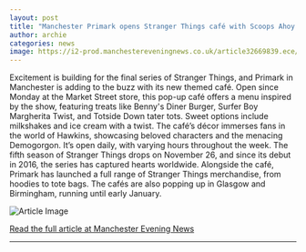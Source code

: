 ```yaml
---
layout: post
title: "Manchester Primark opens Stranger Things café with Scoops Ahoy and Benny's Burgers"
author: archie
categories: news
image: https://i2-prod.manchestereveningnews.co.uk/article32669839.ece/ALTERNATES/s1200/0_131025strangerthings9.jpg
---
```

Excitement is building for the final series of Stranger Things, and Primark in Manchester is adding to the buzz with its new themed café. Open since Monday at the Market Street store, this pop-up café offers a menu inspired by the show, featuring treats like Benny's Diner Burger, Surfer Boy Margherita Twist, and Totside Down tater tots. Sweet options include milkshakes and ice cream with a twist. The café’s décor immerses fans in the world of Hawkins, showcasing beloved characters and the menacing Demogorgon. It’s open daily, with varying hours throughout the week. The fifth season of Stranger Things drops on November 26, and since its debut in 2016, the series has captured hearts worldwide. Alongside the café, Primark has launched a full range of Stranger Things merchandise, from hoodies to tote bags. The cafés are also popping up in Glasgow and Birmingham, running until early January. 

![Article Image](https://i2-prod.manchestereveningnews.co.uk/article32669839.ece/ALTERNATES/s1200/0_131025strangerthings9.jpg)

[Read the full article at Manchester Evening News](https://www.manchestereveningnews.co.uk/whats-on/whats-on-news/manchester-primark-opens-stranger-things-32669711)

---

